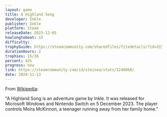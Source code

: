 ```yaml
---
layout: game
title: A Highland Song
developer: Inkle
publisher: Inkle
platform: Steam
releaseDate: 2023-12-05
howlongtobeat: 13
difficulty:
trophyGuide: https://steamcommunity.com/sharedfiles/filedetails/?id=3150754040
durationHours: 2
trophies: 15/36
percent: 42%
progress: now
link: https://steamcommunity.com/id/steinea/stats/1240060/
date: 2024-11-13
---
```


From [Wikipedia](https://en.wikipedia.org/wiki/A_Highland_Song):

"A Highland Song is an adventure game by Inkle. It was released for Microsoft Windows and Nintendo Switch on 5 December 2023. The player controls Moira McKinnon, a teenager running away from her family home."
